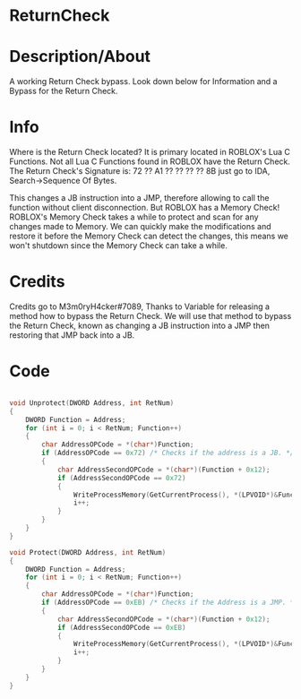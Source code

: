 # ReturnCheck

# Description/About

A working Return Check bypass. Look down below for Information and a Bypass for the Return Check.

# Info

Where is the Return Check located? It is primary located in ROBLOX's Lua C Functions. Not all Lua C Functions found in ROBLOX have the Return Check. The Return Check's Signature is: 72 ?? A1 ?? ?? ?? ?? 8B just go to IDA, Search->Sequence Of Bytes.

This changes a JB instruction into a JMP, therefore allowing to call the function without client disconnection. But ROBLOX has a Memory Check! ROBLOX's Memory Check takes a while to protect and scan for any changes made to Memory. We can quickly make the modifications and restore it before the Memory Check can detect the changes, this means we won't shutdown since the Memory Check can take a while.

# Credits

Credits go to M3m0ryH4cker#7089, Thanks to Variable for releasing a method how to bypass the Return Check. We will use that method to bypass the Return Check, known as changing a JB instruction into a JMP then restoring that JMP back into a JB.

# Code

```cpp

void Unprotect(DWORD Address, int RetNum)
{
	DWORD Function = Address;
	for (int i = 0; i < RetNum; Function++)
	{
		char AddressOPCode = *(char*)Function;
		if (AddressOPCode == 0x72) /* Checks if the address is a JB. */
		{
			char AddressSecondOPCode = *(char*)(Function + 0x12);
			if (AddressSecondOPCode == 0x72)
			{
				WriteProcessMemory(GetCurrentProcess(), *(LPVOID*)&Function, "\xEB", 1, NULL);
				i++;
			}
		}
	}
}

void Protect(DWORD Address, int RetNum) 
{
	DWORD Function = Address;
	for (int i = 0; i < RetNum; Function++)
	{
		char AddressOPCode = *(char*)Function;
		if (AddressOPCode == 0xEB) /* Checks if the Address is a JMP. */
		{
			char AddressSecondOPCode = *(char*)(Function + 0x12);
			if (AddressSecondOPCode == 0xEB)
			{
				WriteProcessMemory(GetCurrentProcess(), *(LPVOID*)&Function, "\x72", 1, NULL);
				i++;
			}
		}
	}
}
```


